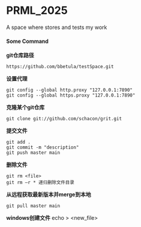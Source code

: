 # PRML_2025
A space where stores and tests my work

#### Some Command

**git仓库路径**

```
https://github.com/bbetula/testSpace.git
```

**设置代理**

```
git config --global http.proxy "127.0.0.1:7890"  
git config --global https.proxy "127.0.0.1:7890"
```

**克隆某个git仓库**

```
git clone git://github.com/schacon/grit.git
```

**提交文件**

```
git add .   
git commit -m "description"
git push master main
```

**删除文件**

```
git rm <file>
git rm –r * 递归删除文件目录
```

**从远程获取最新版本并merge到本地**

```
git pull master main
```

**windows创建文件**
echo > <new_file>